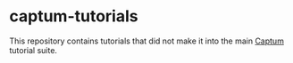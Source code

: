 # captum-tutorials

This repository contains tutorials that did not make it into the main [Captum](https://github.com/pytorch/captum) tutorial suite.
